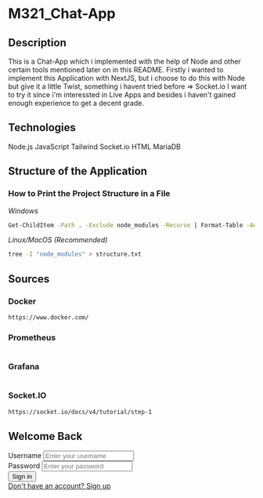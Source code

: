 # M321_Chat-App
## Description
 This is a Chat-App which i implemented with the help of Node and other certain tools mentioned later on in this README. Firstly i wanted to implement this Application with NextJS, but i choose to do this with Node but give it a little Twist, something i havent tried before => Socket.io I want to try it since i'm interessted in Live Apps and besides i haven't gained enough experience to get a decent grade.

## Technologies
Node.js
JavaScript
Tailwind
Socket.io
HTML
MariaDB

## Structure of the Application

### How to Print the Project Structure in a File
*Windows*
````bash
Get-ChildItem -Path . -Exclude node_modules -Recurse | Format-Table -AutoSize > structure.txt
````
*Linux/MacOS* *(Recommended)*
````bash
tree -I "node_modules" > structure.txt
````

## Sources
### Docker
````bash
https://www.docker.com/
````
### Prometheus
````bash

````
### Grafana
````bash

````
### Socket.IO
````bash
https://socket.io/docs/v4/tutorial/step-1
````

<!DOCTYPE html>
<html lang="en">
<head>
    <meta charset="UTF-8" />
    <meta name="viewport" content="width=device-width, initial-scale=1.0" />
    <title>Login | Chat App</title>
    <script src="https://cdn.tailwindcss.com"></script>
    <script src="../Scripts/auth.js" defer></script>
</head>
<body class="bg-gradient-to-br from-teal-50 to-teal-100 min-h-screen">
    <div class="flex justify-center items-center min-h-screen px-4">
    <div class="w-full max-w-md bg-white rounded-lg shadow-xl p-8">
        <h2 class="text-3xl font-bold text-center text-teal-600 mb-8">Welcome Back</h2>
        <form id="loginForm" class="space-y-6">
        <div>
            <label for="username" class="block text-sm font-medium text-gray-700">Username</label>
            <input
            type="text"
            id="username"
            name="username"
            required
            class="mt-1 block w-full rounded-md border-gray-300 shadow-sm focus:border-teal-500 focus:ring-teal-500"
            placeholder="Enter your username"
            />
        </div>
        <div>
            <label for="password" class="block text-sm font-medium text-gray-700">Password</label>
            <input
            type="password"
            id="password"
            name="password"
            required
            class="mt-1 block w-full rounded-md border-gray-300 shadow-sm focus:border-teal-500 focus:ring-teal-500"
            placeholder="Enter your password"
            />
        </div>
        <div id="login-error" class="text-red-600 text-sm hidden"></div>
        <button
            type="submit"
            class="w-full flex justify-center py-2 px-4 border border-transparent rounded-md shadow-sm text-sm font-medium text-white bg-teal-600 hover:bg-teal-700 focus:outline-none focus:ring-2 focus:ring-offset-2 focus:ring-teal-500"
        >
            Sign in
        </button>
        <div class="text-center">
            <a href="/register" class="font-medium text-teal-600 hover:text-teal-500">
            Don't have an account? Sign up
            </a>
        </div>
        </form>
    </div>
    </div>
</body>
</html>
